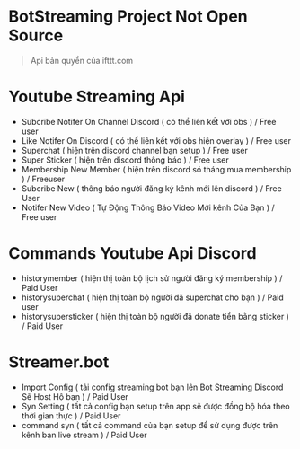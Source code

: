 # BotStreaming Project Not Open Source

> Api bản quyền của ifttt.com


# Youtube Streaming Api
- Subcribe Notifer On Channel Discord ( có thể liên kết với obs ) / Free user
- Like Notifer On Discord ( có thể liên kết với obs hiện overlay ) / Free user
- Superchat ( hiện trên discord channel bạn setup ) / Free user
- Super Sticker ( hiện trên discord thông báo ) / Free user
- Membership New Member ( hiện trên discord só tháng mua membership ) / Freeuser
- Subcribe New ( thông báo người đăng ký kênh mới lên discord ) / Free User
- Notifer New Video ( Tự Động Thông Báo Video Mới kênh Của Bạn ) / Free user
# Commands Youtube Api Discord
- historymember ( hiện thị toàn bộ lịch sử người đăng ký membership ) / Paid User
- historysuperchat ( hiện thị toàn bộ người đã superchat cho bạn ) / Paid user
- historysupersticker ( hiện thị toàn bộ người đã donate tiền bằng sticker ) / Paid User

# Streamer.bot
- Import Config ( tải config streaming bot bạn lên Bot Streaming Discord Sẽ Host Hộ bạn ) / Paid User
- Syn Setting ( tất cả config bạn setup trên app sẽ được đồng bộ hóa theo thời gian thực ) / Paid User
- command syn ( tất cả command của bạn setup để sử dụng được trên kênh bạn live stream ) / Paid User

